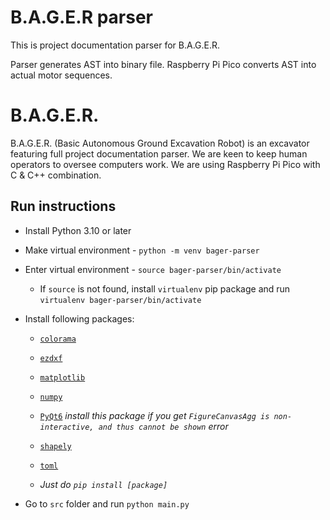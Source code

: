 # B.A.G.E.R parser
This is project documentation parser for B.A.G.E.R.

Parser generates AST into binary file. Raspberry Pi Pico converts AST into actual motor sequences.

# B.A.G.E.R.
B.A.G.E.R. (Basic Autonomous Ground Excavation Robot) is an excavator featuring full project documentation parser. We are keen to keep human operators to oversee computers work. We are using Raspberry Pi Pico with C & C++ combination.

## Run instructions
- Install Python 3.10 or later
- Make virtual environment - `python -m venv bager-parser`
- Enter virtual environment - `source bager-parser/bin/activate`
    - If `source` is not found, install `virtualenv` pip package and run `virtualenv bager-parser/bin/activate`

- Install following packages:
    - [`colorama`](https://pypi.org/project/colorama/)
    - [`ezdxf`](https://pypi.org/project/ezdxf/)
    - [`matplotlib`](https://pypi.org/project/matplotlib/)
    - [`numpy`](https://pypi.org/project/numpy/)
    - [`PyQt6`](https://pypi.org/project/PyQt6/) *install this package if you get `FigureCanvasAgg is non-interactive, and thus cannot be shown` error*
    - [`shapely`](https://pypi.org/project/shapely/)
    - [`toml`](https://pypi.org/project/toml/)

    - *Just do `pip install [package]`*
- Go to `src` folder and run `python main.py`
